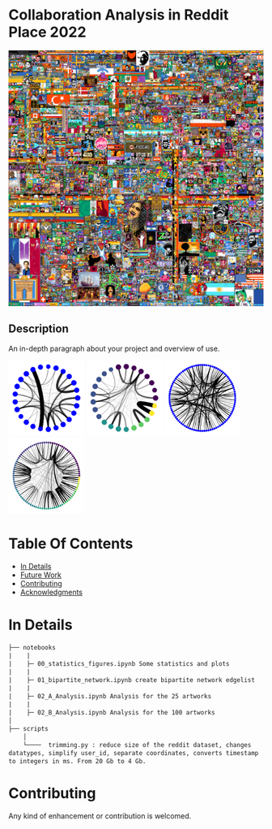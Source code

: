 # Collaboration Analysis in Reddit Place 2022

![plot](assets/img/pic.png)


## Description

An in-depth paragraph about your project and overview of use.

<img src = "assets/plot/projections/arts_weighted.png" width ="150" /> <img src = "assets/plot/projections_communities/arts_weighted.png" width ="150" /> <img src = "assets/plot/projections/arts_weighted_100_2nd.png" width ="150" /> <img src = "assets/plot/projections_communities/arts_weighted_100_2nd.png" width ="150" />

# Table Of Contents
-  [In Details](#in-details)
-  [Future Work](#future-work)
-  [Contributing](#contributing)
-  [Acknowledgments](#acknowledgments)


# In Details
```
├── notebooks
|    |
|    ├─ 00_statistics_figures.ipynb Some statistics and plots
|    |
|    ├─ 01_bipartite_network.ipynb create bipartite network edgelist
|    |
|    ├─ 02_A_Analysis.ipynb Analysis for the 25 artworks
|    |
|    ├─ 02_B_Analysis.ipynb Analysis for the 100 artworks
│
├── scripts
    │
    └────  trimming.py : reduce size of the reddit dataset, changes datatypes, simplify user_id, separate coordinates, converts timestamp to integers in ms. From 20 Gb to 4 Gb.
```


# Contributing
Any kind of enhancement or contribution is welcomed.
